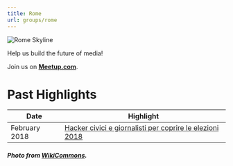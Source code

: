```yaml
---
title: Rome
url: groups/rome
---
```


![Rome Skyline](https://upload.wikimedia.org/wikipedia/commons/f/f5/Rome_Skyline_%288012016319%29.jpg)

Help us build the future of media!

Join us on **[Meetup.com](https://www.meetup.com/Hacks-Hackers-Rome/)**.

# Past Highlights

| **Date**  | **Highlight** |  
|-----------|---------------|  
| February 2018 | [Hacker civici e giornalisti per coprire le elezioni 2018](https://www.meetup.com/Hacks-Hackers-Rome/events/247929241/) |

##### Photo from [WikiCommons](wikicommons.org).
